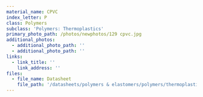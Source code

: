 ```yaml
---
material_name: CPVC
index_letter: P
class: Polymers
subclass: 'Polymers: Thermoplastics'
primary_photo_path: /photos/newphotos/129 cpvc.jpg
additional_photos:
  - additional_photo_path: ''
  - additional_photo_path: ''
links:
  - link_title: ''
    link_address: ''
files:
  - file_name: Datasheet
    file_path: '/datasheets/polymers & elastomers/polymers/thermoplastics/cpvc.pdf'
---
```


